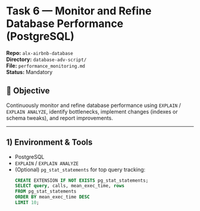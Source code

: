 # Task 6 — Monitor and Refine Database Performance (PostgreSQL)

**Repo:** `alx-airbnb-database`  
**Directory:** `database-adv-script/`  
**File:** `performance_monitoring.md`  
**Status:** Mandatory

## 🎯 Objective
Continuously monitor and refine database performance using `EXPLAIN` / `EXPLAIN ANALYZE`, identify bottlenecks, implement changes (indexes or schema tweaks), and report improvements.

---

## 1) Environment & Tools
- PostgreSQL
- `EXPLAIN` / `EXPLAIN ANALYZE`
- (Optional) `pg_stat_statements` for top query tracking:
  ```sql
  CREATE EXTENSION IF NOT EXISTS pg_stat_statements;
  SELECT query, calls, mean_exec_time, rows
  FROM pg_stat_statements
  ORDER BY mean_exec_time DESC
  LIMIT 10;

